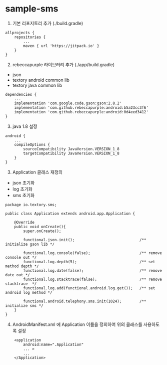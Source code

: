 # sample-sms

1. 기본 리포지토리 추가 (./build.gradle)

```
allprojects {
    repositories {
        ...
        maven { url 'https://jitpack.io' }
    }
}
```

2. rebeccapurple 라이브러리 추가 (./app/build.gradle)

- json
- textory android common lib
- textory java common lib

```
dependencies {
    ...
    implementation 'com.google.code.gson:gson:2.8.2'
    implementation 'com.github.rebeccapurple:android:b5a23cc3f6'
    implementation 'com.github.rebeccapurple:android:0d4eed3412'
}
```

3. java 1.8 설정

```
android {
    ...
    compileOptions {
        sourceCompatibility JavaVersion.VERSION_1_8
        targetCompatibility JavaVersion.VERSION_1_8
    }
}
```

3. Application 클래스 재정의

- json 초기화
- log 초기화
- sms 초기화

```
package io.textory.sms;

public class Application extends android.app.Application {

    @Override
    public void onCreate(){
        super.onCreate();

        functional.json.init();                             /** initialize gson lib */

        functional.log.console(false);                      /** remove console out */
        functional.log.depth(5);                            /** set method depth */
        functional.log.date(false);                         /** remove date out */
        functional.log.stacktrace(false);                   /** remove stacktrace  */
        functional.log.add(functional.android.log.get());   /** set android log method */

        functional.android.telephony.sms.init(1024);        /** initialize sms */
    }
}
```

4. AndroidManifest.xml 에 Application 이름을 정의하여 위의 클래스를 사용하도록 설정

```
    <application
        android:name=".Application"
        ... >
        ...
    </Application>
        
```